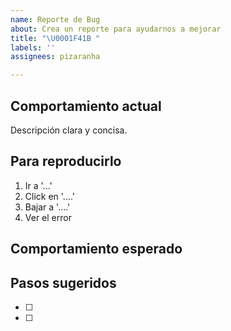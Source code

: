 ```yaml
---
name: Reporte de Bug
about: Crea un reporte para ayudarnos a mejorar
title: "\U0001F41B "
labels: ''
assignees: pizaranha

---
```


## Comportamiento actual

Descripción clara y concisa.

## Para reproducirlo

1. Ir a '...'
2. Click en '....'
3. Bajar a '....'
4. Ver el error

## Comportamiento esperado

## Pasos sugeridos

- [ ] 
- [ ]
